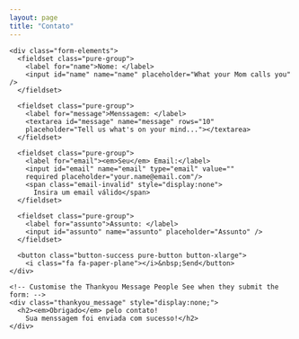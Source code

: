 ```yaml
---
layout: page
title: "Contato"
---
```

<!-- START HERE -->
   <link rel="stylesheet" href="https://unpkg.com/purecss@1.0.0/build/pure-min.css">
   <link rel="stylesheet" href="https://maxcdn.bootstrapcdn.com/font-awesome/4.4.0/css/font-awesome.min.css">
   <!-- Style The Contact Form How Ever You Prefer -->
   <link rel="stylesheet" href="{{site.baseurl}}/assets/css/contatos.css">

  <form class="gform pure-form pure-form-stacked" method="POST" data-email="example@email.net"
  action="https://script.google.com/macros/s/AKfycbzO2JBqXFqIX8qQc37BkZvL4Ijsz2NdwhQTESyc/exec">
    <!-- change the form action to your script url -->

    <div class="form-elements">
      <fieldset class="pure-group">
        <label for="name">Nome: </label>
        <input id="name" name="name" placeholder="What your Mom calls you" />
      </fieldset>

      <fieldset class="pure-group">
        <label for="message">Menssagem: </label>
        <textarea id="message" name="message" rows="10"
        placeholder="Tell us what's on your mind..."></textarea>
      </fieldset>

      <fieldset class="pure-group">
        <label for="email"><em>Seu</em> Email:</label>
        <input id="email" name="email" type="email" value=""
        required placeholder="your.name@email.com"/>
        <span class="email-invalid" style="display:none">
          Insira um email válido</span>
      </fieldset>

      <fieldset class="pure-group">
        <label for="assunto">Assunto: </label>
        <input id="assunto" name="assunto" placeholder="Assunto" />
      </fieldset>

      <button class="button-success pure-button button-xlarge">
        <i class="fa fa-paper-plane"></i>&nbsp;Send</button>
    </div>

    <!-- Customise the Thankyou Message People See when they submit the form: -->
    <div class="thankyou_message" style="display:none;">
      <h2><em>Obrigado</em> pelo contato!
        Sua menssagem foi enviada com sucesso!</h2>
    </div>

  </form>

  <!-- Submit the Form to Google Using "AJAX" -->
  <script data-cfasync="false" type="text/javascript"
  src="{{site.baseurl}}/assets/js/form-submission-handler.js"></script>
<!-- END -->

